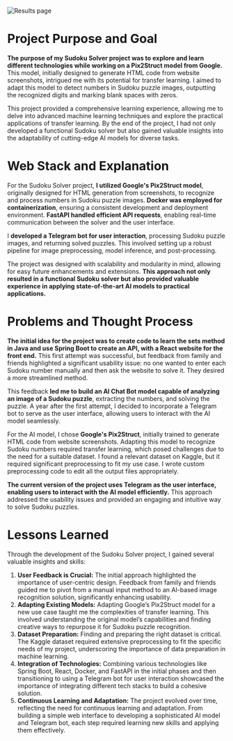 ![Results page](sudokusolver/screen.png "AI Bot Answering Sudoku Questions")

# Project Purpose and Goal

**The purpose of my Sudoku Solver project was to explore and learn different technologies while working on a Pix2Struct model from Google.** This model, initially designed to generate HTML code from website screenshots, intrigued me with its potential for transfer learning. I aimed to adapt this model to detect numbers in Sudoku puzzle images, outputting the recognized digits and marking blank spaces with zeros.

This project provided a comprehensive learning experience, allowing me to delve into advanced machine learning techniques and explore the practical applications of transfer learning. By the end of the project, I had not only developed a functional Sudoku solver but also gained valuable insights into the adaptability of cutting-edge AI models for diverse tasks.

# Web Stack and Explanation

For the Sudoku Solver project, **I utilized Google's Pix2Struct model**, originally designed for HTML generation from screenshots, to recognize and process numbers in Sudoku puzzle images. **Docker was employed for containerization**, ensuring a consistent development and deployment environment. **FastAPI handled efficient API requests**, enabling real-time communication between the solver and the user interface.

I **developed a Telegram bot for user interaction**, processing Sudoku puzzle images, and returning solved puzzles. This involved setting up a robust pipeline for image preprocessing, model inference, and post-processing.

The project was designed with scalability and modularity in mind, allowing for easy future enhancements and extensions. **This approach not only resulted in a functional Sudoku solver but also provided valuable experience in applying state-of-the-art AI models to practical applications.**

# Problems and Thought Process

**The initial idea for the project was to create code to learn the sets method in Java and use Spring Boot to create an API, with a React website for the front end.** This first attempt was successful, but feedback from family and friends highlighted a significant usability issue: no one wanted to enter each Sudoku number manually and then ask the website to solve it. They desired a more streamlined method.

This feedback **led me to build an AI Chat Bot model capable of analyzing an image of a Sudoku puzzle**, extracting the numbers, and solving the puzzle. A year after the first attempt, I decided to incorporate a Telegram bot to serve as the user interface, allowing users to interact with the AI model seamlessly.

For the AI model, I chose **Google's Pix2Struct**, initially trained to generate HTML code from website screenshots. Adapting this model to recognize Sudoku numbers required transfer learning, which posed challenges due to the need for a suitable dataset. I found a relevant dataset on Kaggle, but it required significant preprocessing to fit my use case. I wrote custom preprocessing code to edit all the output files appropriately.

**The current version of the project uses Telegram as the user interface, enabling users to interact with the AI model efficiently.** This approach addressed the usability issues and provided an engaging and intuitive way to solve Sudoku puzzles.

# Lessons Learned

Through the development of the Sudoku Solver project, I gained several valuable insights and skills:

1. **User Feedback is Crucial:** The initial approach highlighted the importance of user-centric design. Feedback from family and friends guided me to pivot from a manual input method to an AI-based image recognition solution, significantly enhancing usability.
2. **Adapting Existing Models:** Adapting Google’s Pix2Struct model for a new use case taught me the complexities of transfer learning. This involved understanding the original model’s capabilities and finding creative ways to repurpose it for Sudoku puzzle recognition.
3. **Dataset Preparation:** Finding and preparing the right dataset is critical. The Kaggle dataset required extensive preprocessing to fit the specific needs of my project, underscoring the importance of data preparation in machine learning.
4. **Integration of Technologies:** Combining various technologies like Spring Boot, React, Docker, and FastAPI in the initial phases and then transitioning to using a Telegram bot for user interaction showcased the importance of integrating different tech stacks to build a cohesive solution.
5. **Continuous Learning and Adaptation:** The project evolved over time, reflecting the need for continuous learning and adaptation. From building a simple web interface to developing a sophisticated AI model and Telegram bot, each step required learning new skills and applying them effectively.